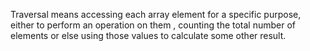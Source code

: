 

Traversal means accessing each array element for a specific purpose, either to perform an operation on them , counting the total number of elements or else using those values to calculate some other result.
